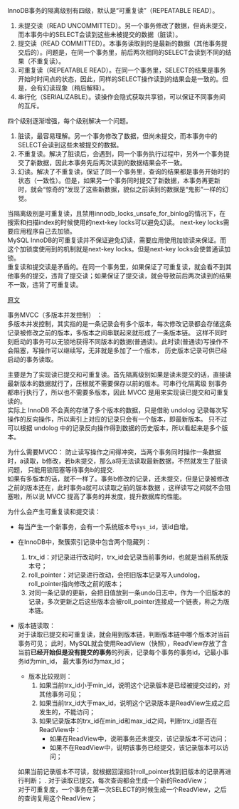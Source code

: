 InnoDB事务的隔离级别有四级，默认是“可重复读”（REPEATABLE READ）。   
  1.  未提交读（READ UNCOMMITTED）。另一个事务修改了数据，但尚未提交，而本事务中的SELECT会读到这些未被提交的数据（脏读）。
  2.  提交读（READ COMMITTED）。本事务读取到的是最新的数据（其他事务提交后的）。问题是，在同一个事务里，前后两次相同的SELECT会读到不同的结果（不重复读）。
  3.  可重复读（REPEATABLE READ）。在同一个事务里，SELECT的结果是事务开始时时间点的状态，因此，同样的SELECT操作读到的结果会是一致的。但是，会有幻读现象（稍后解释）。
  4.  串行化（SERIALIZABLE）。读操作会隐式获取共享锁，可以保证不同事务间的互斥。  
  
四个级别逐渐增强，每个级别解决一个问题。  
  1.  脏读，最容易理解。另一个事务修改了数据，但尚未提交，而本事务中的SELECT会读到这些未被提交的数据。
  2.  不重复读。解决了脏读后，会遇到，同一个事务执行过程中，另外一个事务提交了新数据，因此本事务先后两次读到的数据结果会不一致。
  3.  幻读。解决了不重复读，保证了同一个事务里，查询的结果都是事务开始时的状态（一致性）。但是，如果另一个事务同时提交了新数据，本事务再更新时，就会“惊奇的”发现了这些新数据，貌似之前读到的数据是“鬼影”一样的幻觉。


当隔离级别是可重复读，且禁用innodb_locks_unsafe_for_binlog的情况下，在搜索和扫描index的时候使用的next-key locks可以避免幻读。 
next-key locks需要应用程序自己去加锁。   
MySQL InnoDB的可重复读并不保证避免幻读，需要应用使用加锁读来保证。而这个加锁度使用到的机制就是next-key locks。但是next-key locks会使普通读加锁。   
重复读和提交读是矛盾的。在同一个事务里，如果保证了可重复读，就会看不到其他事务的提交，违背了提交读；如果保证了提交读，就会导致前后两次读到的结果不一致，违背了可重复读。

[原文](https://mp.weixin.qq.com/s?__biz=MzIzMzgxOTQ5NA==&mid=2247496794&idx=2&sn=9608df29393fdccb0b25da75ac522813&chksm=e8fd6853df8ae1454122ffc89647622ad6cd2ce1386ac968f469864a602b18865428b97540cf&mpshare=1&scene=1&srcid=0706ixdAd9048gZfpgO9NZFt&sharer_sharetime=1593999127493&sharer_shareid=7fccbb6e38b69cfc35054be7928be058&key=7b0bb172d3b89960799e5ce5aa1a4d56b61bc86ca54d095931136eaadb1ec49f499dc92aede45e4a4f69df64c1201cb683219d3c0f544628c64aea4f586bb53c1cfb32467688420b8d8b2e85993a4a8a&ascene=1&uin=MjUwNzEwMTIyMg%3D%3D&devicetype=Windows+10+x64&version=62090529&lang=zh_CN&exportkey=AfUPsO9dkg5jJi1w7Q0YSUA%3D&pass_ticket=bFnrkf%2F1jWK6o5TPAIfH6luXazVjOx4kzGbZTx23qyMXR%2B7n5T3HO8M068l5iCdV)

事务MVCC（多版本并发控制）  ：  
多版本并发控制，其实指的是一条记录会有多个版本，每次修改记录都会存储这条记录被修改之前的版本，多版本之间串联起来就形成了一条版本链。
这样不同时刻启动的事务可以无锁地获得不同版本的数据(普通读)。此时读(普通读)写操作不会阻塞，写操作可以继续写，无非就是多加了一个版本，
历史版本记录可供已经启动的事务读取。  

主要是为了实现读已提交和可重复读。首先隔离级别如果是读未提交的话，直接读最新版本的数据就行了，压根就不需要保存以前的版本。可串行化隔离级
别事务都串行执行了，所以也不需要多版本，因此 MVCC 是用来实现读已提交和可重复读的。    
实际上 InnoDB 不会真的存储了多个版本的数据，只是借助 undolog 记录每次写操作的反向操作，所以索引上对应的记录只会有一个版本，即最新版本。
只不过可以根据 undolog 中的记录反向操作得到数据的历史版本，所以看起来是多个版本。  




为什么需要MVCC：
防止读写操作之间得冲突，当两个事务同时操作一条数据时，a读取，b修改，若b未提交，那么a将无法读取最新数据，不然就发生了脏读问题，
只能用锁阻塞等待事务b的提交.  
如果有多版本的话，就不一样了。事务b修改的记录，还未提交，但是记录被修改之前的版本还在，此时事务a就可以读取之前的版本数据
，这样读写之间就不会阻塞啦，所以说 MVCC 提高了事务的并发度，提升数据库的性能。

为什么会产生可重复读和提交读：   
*  每当产生一个新事务，会有一个系统版本号`sys_id`，该id自增。
*  在InnoDB中，聚簇索引记录中包含两个隐藏列：  
    1. trx_id：对记录进行改动时，trx_id会记录当前事务id，也就是当前系统版本号；
    2. roll_pointer：对记录进行改动，会把旧版本记录写入undolog，roll_pointer指向修改之前的版本；
    3. 对同一条记录的更新，会把旧值放到一条undo日志中，作为一个旧版本的记录，多次更新之后这些版本会被roll_pointer连接成一个链表，称之为版本链。
*   版本链读取：  
    对于读取已提交和可重复读，就会用到版本链，判断版本链中哪个版本对当前事务可见；
    此时，MySQL就会使用ReadView（快照），ReadView存放了含当前**已经开始但是没有提交的事务**的列表，记录每个事务的事务id，记最小事务id为min_id，
    最大事务id为max_id；   
     *   版本比较规则：
         1.  如果当前trx_id小于min_id，说明这个记录版本是已经被提交过的，对其他事务可见；
         2.  如果当前trx_id大于max_id，说明这个记录版本是ReadView生成之后发生的，不能访问；
         3.  如果记录版本的trx_id在min_id和max_id之间，判断trx_id是否在ReadView中：
                *  如果在ReadView中，说明事务还未提交，该记录版本不可访问；
                *  如果不在ReadView中，说明该事务已经提交，该记录版本可以访问；

    如果当前记录版本不可读，就根据回滚指针roll_pointer找到旧版本的记录再进行判断； .
    对于读取已提交，每次查询都会生成一个新的ReadView；  
    对于可重复度，一个事务在第一次SELECT的时候生成一个ReadView，之后的查询复用这个ReadView；  

     
    